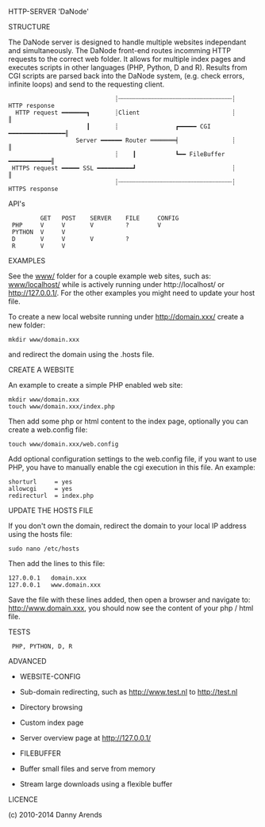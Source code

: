 HTTP-SERVER 'DaNode'

STRUCTURE

The DaNode server is designed to handle multiple websites independant and simultaneously. The DaNode 
front-end routes incomming HTTP requests to the correct web folder. It allows for multiple index pages 
and executes scripts in other languages (PHP, Python, D and R). Results from CGI scripts are parsed 
back into the DaNode system, (e.g. check errors, infinite loops) and send to the requesting client.

                                  ┊┄┄┄┄┄┄┄┄┄┄┄┄┄┄┄┄┄┄┄┄┄┄┄┄┄┄┄┄┄┄┄┄┊    HTTP response
      HTTP request ━━━━━━━┓       ┊Client                          ┊          ║
                          ┃       ┊                ┏━━━━━ CGI ━━━━━━━━━━━━━━━━╢
                       Server ━━━━━━ Router ═══════╡               ┊          ║
                                  ┊    ┃           ┗━━ FileBuffer ━━━━━━━━━━━━╢
     HTTPS request ━━━━━ SSL ━━━━━━━━━━┛                           ┊          ║
                                  ┊┄┄┄┄┄┄┄┄┄┄┄┄┄┄┄┄┄┄┄┄┄┄┄┄┄┄┄┄┄┄┄┄┊   HTTPS response


API's

             GET   POST    SERVER    FILE     CONFIG
     PHP     V     V       V         ?        V
     PYTHON  V     V
     D       V     V       V         ?
     R       V     V

EXAMPLES

See the [www/](www/) folder for a couple example web sites, such as: [www/localhost/](www/localhost/) while is actively running 
under http://localhost/ or http://127.0.0.1/. For the other examples you might need to update your host file.

To create a new local website running under http://domain.xxx/ create a new folder: 

    mkdir www/domain.xxx

and redirect the domain using the .hosts file. 

CREATE A WEBSITE

An example to create a simple PHP enabled web site:

    mkdir www/domain.xxx
    touch www/domain.xxx/index.php

Then add some php or html content to the index page, optionally you can create a web.config file:

    touch www/domain.xxx/web.config

Add optional configuration settings to the web.config file, if you want to use PHP, you have to manually 
enable the cgi execution in this file. An example:

    shorturl     = yes
    allowcgi     = yes
    redirecturl  = index.php

UPDATE THE HOSTS FILE

If you don't own the domain, redirect the domain to your local IP address using the hosts file:

    sudo nano /etc/hosts

Then add the lines to this file:

    127.0.0.1   domain.xxx
    127.0.0.1   www.domain.xxx

Save the file with these lines added, then open a browser and navigate to: http://www.domain.xxx, you 
should now see the content of your php / html file.

TESTS

     PHP, PYTHON, D, R

ADVANCED

  - WEBSITE-CONFIG
   - Sub-domain redirecting, such as http://www.test.nl to http://test.nl
   - Directory browsing
   - Custom index page
   - Server overview page at http://127.0.0.1/

  - FILEBUFFER
   - Buffer small files and serve from memory
   - Stream large downloads using a flexible buffer

LICENCE

(c) 2010-2014 Danny Arends

